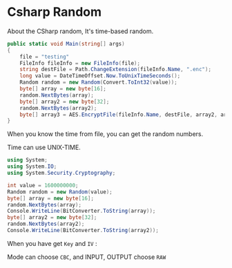 # Csharp Random

About the CSharp random, It's time-based random.

``` C#
public static void Main(string[] args)
{
    file = "testing"
    FileInfo fileInfo = new FileInfo(file);
    string destFile = Path.ChangeExtension(fileInfo.Name, ".enc");
    long value = DateTimeOffset.Now.ToUnixTimeSeconds();
    Random random = new Random(Convert.ToInt32(value));
    byte[] array = new byte[16];
    random.NextBytes(array);
    byte[] array2 = new byte[32];
    random.NextBytes(array2);
    byte[] array3 = AES.EncryptFile(fileInfo.Name, destFile, array2, array);
}
```

When you know the time from file, you can get the random numbers.

Time can use UNIX-TIME.

``` C# 
using System;
using System.IO;
using System.Security.Cryptography;

int value = 1600000000;
Random random = new Random(value);
byte[] array = new byte[16];
random.NextBytes(array);
Console.WriteLine(BitConverter.ToString(array));
byte[] array2 = new byte[32];
random.NextBytes(array2);
Console.WriteLine(BitConverter.ToString(array2));
```

When you have get `Key` and `IV` :

Mode can choose `CBC`, and INPUT, OUTPUT choose `RAW`